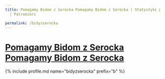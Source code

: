 ```yaml
---
title: Pomagamy Bidom z Serocka Pomagamy Bidom z Serocka | Statystyki patronite.pl
  | Patromierz

permalink: /bidyzserocka
---
```


# [Pomagamy Bidom z Serocka Pomagamy Bidom z Serocka](https://patronite.pl/bidyzserocka)

{% include profile.md name="bidyzserocka" prefix="b" %}
